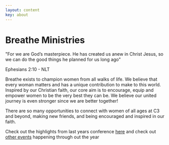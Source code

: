 ```yaml
---
layout: content
key: about
---
```


# Breathe Ministries

<p class="h4 quote-lg alt-title">
"For we are God’s masterpiece. He has created us anew in Christ Jesus, so we can do the good things he planned for us long ago"
</p>

Ephesians 2:10 - NLT


Breathe exists to champion women from all walks of life.  We believe that every woman matters and has a unique contribution to make to this world. Inspired by our Christian faith, our core aim is to encourage, equip and empower women to be the very best they can be. We believe our united journey is even stronger since we are better together!

There are so many opportunities to connect with women of all ages at C3 and beyond, making new friends, and being encouraged and inspired in our faith.

Check out the highlights from last years conference [here](/pages/past) and check out [other events](/pages/other-events) happening through out the year